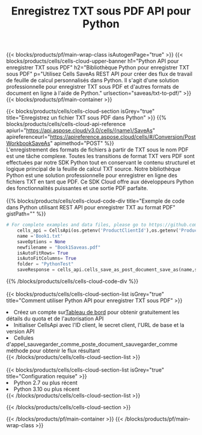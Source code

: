 ﻿---
title:  Enregistrez TXT sous PDF API pour Python
description:  Utilisation du SDK Cloud Aspose.Cells pour Python pour enregistrer le fichier au format TXT en tant que fichier au format PDF.
url: /fr/python/saveas/txt-to-pdf/
---
{{< blocks/products/pf/main-wrap-class isAutogenPage="true" >}}
{{< blocks/products/cells/cells-cloud-upper-banner h1="Python API pour enregistrer TXT sous PDF" h2="Bibliothèque Python pour enregistrer TXT sous PDF" p="Utilisez Cells SaveAs REST API pour créer des flux de travail de feuille de calcul personnalisés dans Python. Il s\'agit d\'une solution professionnelle pour enregistrer TXT sous PDF et d\'autres formats de document en ligne à l\'aide de Python." urlsection="saveas/txt-to-pdf/" >}}
{{< blocks/products/pf/main-container >}}

{{< blocks/products/cells/cells-cloud-section isGrey="true" title="Enregistrez un fichier TXT sous PDF dans Python" >}}
{{% blocks/products/cells/cells-cloud-api-reference apiurl="https://api.aspose.cloud/v3.0/cells/{name}/SaveAs" apireferenceurl="https://apireference.aspose.cloud/cells/#/Conversion/PostWorkbookSaveAs" apimethod="POST" %}}
<br/>
L'enregistrement des formats de fichiers à partir de TXT sous le nom PDF est une tâche complexe. Toutes les transitions de format TXT vers PDF sont effectuées par notre SDK Python tout en conservant le contenu structurel et logique principal de la feuille de calcul TXT source. Notre bibliothèque Python est une solution professionnelle pour enregistrer en ligne des fichiers TXT en tant que PDF. Ce SDK Cloud offre aux développeurs Python des fonctionnalités puissantes et une sortie PDF parfaite.
<br/>
<br/>
{{% blocks/products/cells/cells-cloud-code-div title="Exemple de code dans Python utilisant REST API pour enregistrer TXT au format PDF" gistPath="" %}}
  
```python
# For complete examples and data files, please go to https://github.com/aspose-cells-cloud/aspose-cells-cloud-python/
    cells_api = CellsApi(os.getenv('ProductClientId'),os.getenv('ProductClientSecret'))
    name ='Book1.txt'    
    saveOptions = None
    newfilename = "Book1Saveas.pdf"
    isAutoFitRows= True
    isAutoFitColumns= True
    folder = "PythonTest"
    saveResponse = cells_api.cells_save_as_post_document_save_as(name,save_options=saveOptions, newfilename=(folder +'/' + newfilename),folder=folder)
```
  
{{% /blocks/products/cells/cells-cloud-code-div %}}
<br/>
<br/>
{{< blocks/products/cells/cells-cloud-section-list isGrey="true" title="Comment utiliser Python API pour enregistrer TXT sous PDF" >}}
<li> Créez un compte sur<a href="https://dashboard.aspose.cloud/">Tableau de bord</a> pour obtenir gratuitement les détails du quota et de l'autorisation API</li>
<li>Initialiser CellsApi avec l'ID client, le secret client, l'URL de base et la version API</li>
<li>Cellules d'appel_sauvegarder_comme_poste_document_sauvegarder_comme méthode pour obtenir le flux résultant</li>
{{< /blocks/products/cells/cells-cloud-section-list >}}
<br/>
<br/>
{{< blocks/products/cells/cells-cloud-section-list isGrey="true" title="Configuration requise" >}}
<li>Python 2.7 ou plus récent</li>
<li>Python 3.10 ou plus récent</li>
{{< /blocks/products/cells/cells-cloud-section-list >}}

{{< /blocks/products/cells/cells-cloud-section >}}

{{< /blocks/products/pf/main-container >}}
{{< /blocks/products/pf/main-wrap-class >}}
